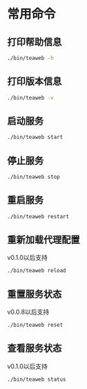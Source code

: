 # 常用命令
## 打印帮助信息
~~~bash
./bin/teaweb -h
~~~

## 打印版本信息
~~~bash
./bin/teaweb -v
~~~

## 启动服务
~~~bash
./bin/teaweb start
~~~

## 停止服务
~~~bash
./bin/teaweb stop
~~~

## 重启服务
~~~bash
./bin/teaweb restart
~~~

## 重新加载代理配置
v0.1.0以后支持
~~~bash
./bin/teaweb reload
~~~

## 重置服务状态
v0.0.8以后支持
~~~bash
./bin/teaweb reset
~~~

## 查看服务状态
v0.1.0以后支持
~~~bash
./bin/teaweb status
~~~
